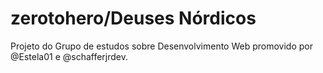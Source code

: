 # zerotohero/Deuses Nórdicos

Projeto do Grupo de estudos sobre Desenvolvimento Web promovido por @Estela01 e @schafferjrdev.
